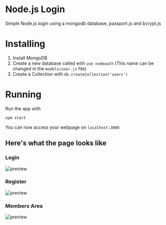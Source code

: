 # Node.js Login
Simple Node.js login using a mongodb database, passport.js and bcrypt.js


# Installing

1. Install MongoDB
2. Create a new database called with `use nodeauth` (This name can be changed in the `models/user.js` file)
3. Create a Collection with `db.createCollection('users')`


# Running

Run the app with

	npm start
	
	
You can now access your webpage on `localhost:3000`


## Here's what the page looks like

### Login
![preview](http://i.imgur.com/WSs3f2L.png "Login")

### Register
![preview](http://imgur.com/usB6AVI.png "Register")

### Members Area
![preview](http://imgur.com/WyiULDx.png "Members Area")
